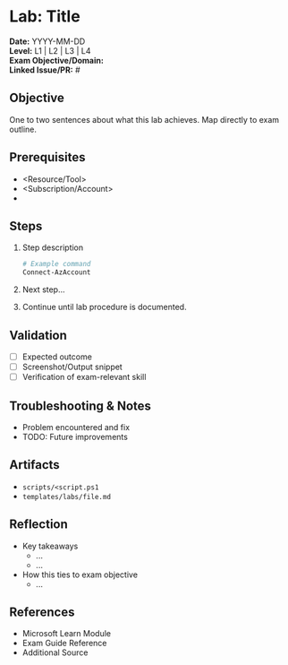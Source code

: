 # Lab: Title

**Date:** YYYY-MM-DD  
**Level:** L1 | L2 | L3 | L4  
**Exam Objective/Domain:** <Paste from exam outline>  
**Linked Issue/PR:** #<id>

## Objective

One to two sentences about what this lab achieves. Map directly to exam outline.

## Prerequisites

- <Resource/Tool>
- <Subscription/Account>
- <Links to modules or docs>

## Steps

1. Step description

   ```powershell
   # Example command
   Connect-AzAccount
   ```

2. Next step...
3. Continue until lab procedure is documented.

## Validation

- [ ] Expected outcome
- [ ] Screenshot/Output snippet
- [ ] Verification of exam-relevant skill

## Troubleshooting & Notes

- Problem encountered and fix
- TODO: Future improvements

## Artifacts

- `scripts/<script.ps1`
- `templates/labs/file.md`

## Reflection

- Key takeaways
  - ...
  - ...
- How this ties to exam objective
  - ...

## References

- Microsoft Learn Module
- Exam Guide Reference
- Additional Source
